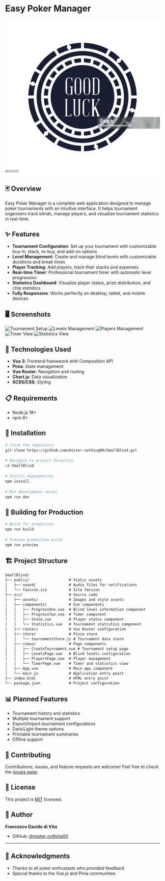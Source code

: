 # Easy Poker Manager

![Easy Poker Manager Logo](./public/logo.jpg)

## 🃏 Overview

Easy Poker Manager is a complete web application designed to manage poker tournaments with an intuitive interface. It helps tournament organizers track blinds, manage players, and visualize tournament statistics in real-time.

## ✨ Features

- **Tournament Configuration**: Set up your tournament with customizable buy-in, stack, re-buy, and add-on options
- **Level Management**: Create and manage blind levels with customizable durations and break times
- **Player Tracking**: Add players, track their stacks and expenses
- **Real-time Timer**: Professional tournament timer with automatic level progression
- **Statistics Dashboard**: Visualize player status, prize distribution, and chip statistics
- **Fully Responsive**: Works perfectly on desktop, tablet, and mobile devices

## 🖥️ Screenshots

![Tournament Setup](https://res.cloudinary.com/dhettqwu6/image/upload/v1740481143/Screenshot_2025-02-25_115509_hgtbnv.png)
![Levels Management](https://res.cloudinary.com/dhettqwu6/image/upload/v1740481144/Screenshot_2025-02-25_115554_d492hv.png)
![Players Management](https://res.cloudinary.com/dhettqwu6/image/upload/v1740481144/Screenshot_2025-02-25_115644_pscndy.png)
![Timer View](https://res.cloudinary.com/dhettqwu6/image/upload/v1740481144/Screenshot_2025-02-25_115707_rzbppw.png)
![Statistics View](https://res.cloudinary.com/dhettqwu6/image/upload/v1740481144/Screenshot_2025-02-25_115717_blmykw.png)

## 🔧 Technologies Used

- **Vue 3**: Frontend framework with Composition API
- **Pinia**: State management
- **Vue Router**: Navigation and routing
- **Chart.js**: Data visualization
- **SCSS/CSS**: Styling

## 📋 Requirements

- Node.js 18+
- npm 8+

## 🚀 Installation

```bash
# Clone the repository
git clone https://github.com/mister-nothing00/SmallBlind.git

# Navigate to project directory
cd SmallBlind

# Install dependencies
npm install

# Run development server
npm run dev
```

## 📱 Building for Production

```bash
# Build for production
npm run build

# Preview production build
npm run preview
```

## 🏗️ Project Structure

```
SmallBlind/
├── public/                  # Static assets
│   ├── sound/               # Audio files for notifications
│   └── favicon.ico          # Site favicon
├── src/                     # Source code
│   ├── assets/              # Images and style assets
│   ├── components/          # Vue components
│   │   ├── ProgressOne.vue  # Blind level information component
│   │   ├── ProgressTwo.vue  # Timer component
│   │   ├── State.vue        # Player status component
│   │   └── Statistics.vue   # Tournament statistics component
│   ├── router/              # Vue Router configuration
│   ├── store/               # Pinia store
│   │   └── tournamentStore.js # Tournament data store
│   ├── views/               # Page components
│   │   ├── CreateTournament.vue # Tournament setup page
│   │   ├── LevelsPage.vue   # Blind levels configuration
│   │   ├── PlayersPage.vue  # Player management
│   │   └── TimerPage.vue    # Timer and statistics view
│   ├── App.vue              # Main app component
│   └── main.js              # Application entry point
├── index.html               # HTML entry point
└── package.json             # Project configuration
```

## 📊 Planned Features

- Tournament history and statistics
- Multiple tournament support
- Export/Import tournament configurations
- Dark/Light theme options
- Printable tournament summaries
- Offline support

## 🤝 Contributing

Contributions, issues, and feature requests are welcome! Feel free to check the [issues page](https://github.com/mister-nothing00/SmallBlind/issues).

## 📄 License

This project is [MIT](LICENSE) licensed.

## 👤 Author

**Francesco Davide di Vita**

- GitHub: [@mister-nothing00](https://github.com/mister-nothing00)

---

## 🙏 Acknowledgments

- Thanks to all poker enthusiasts who provided feedback
- Special thanks to the Vue.js and Pinia communities
